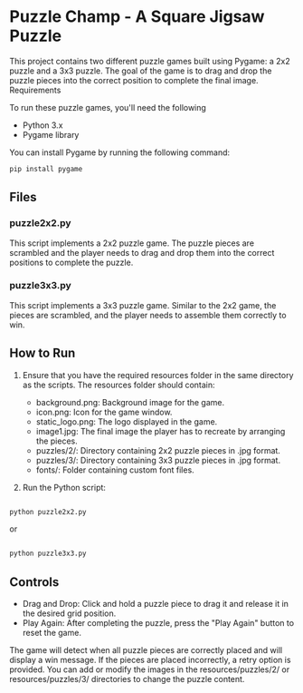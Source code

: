 # Puzzle Champ - A Square Jigsaw Puzzle

This project contains two different puzzle games built using Pygame: a 2x2 puzzle and a 3x3 puzzle. The goal of the game is to drag and drop the puzzle pieces into the correct position to complete the final image.
Requirements

To run these puzzle games, you'll need the following
- Python 3.x
- Pygame library


You can install Pygame by running the following command:
 ```bash
pip install pygame
```

## Files
### puzzle2x2.py

This script implements a 2x2 puzzle game. The puzzle pieces are scrambled and the player needs to drag and drop them into the correct positions to complete the puzzle.

### puzzle3x3.py

This script implements a 3x3 puzzle game. Similar to the 2x2 game, the pieces are scrambled, and the player needs to assemble them correctly to win.


## How to Run

1. Ensure that you have the required resources folder in the same directory as the scripts. The resources folder should contain:
     - background.png: Background image for the game.
     - icon.png: Icon for the game window.
     - static_logo.png: The logo displayed in the game.
     - image1.jpg: The final image the player has to recreate by arranging the pieces.
     - puzzles/2/: Directory containing 2x2 puzzle pieces in .jpg format.
     - puzzles/3/: Directory containing 3x3 puzzle pieces in .jpg format.
     - fonts/: Folder containing custom font files.

2. Run the Python script:

```bash

python puzzle2x2.py
```
or

```bash

python puzzle3x3.py
```
## Controls

- Drag and Drop: Click and hold a puzzle piece to drag it and release it in the desired grid position.
- Play Again: After completing the puzzle, press the "Play Again" button to reset the game.

The game will detect when all puzzle pieces are correctly placed and will display a win message. If the pieces are placed incorrectly, a retry option is provided. You can add or modify the images in the resources/puzzles/2/ or resources/puzzles/3/ directories to change the puzzle content.
